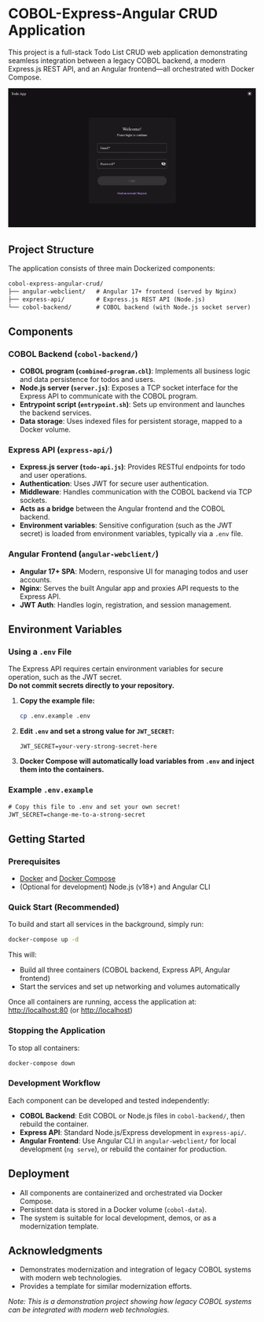 # COBOL-Express-Angular CRUD Application

This project is a full-stack Todo List CRUD web application demonstrating seamless integration between a legacy COBOL backend, a modern Express.js REST API, and an Angular frontend—all orchestrated with Docker Compose.

![Demo](https://raw.githubusercontent.com/shadeiskndr/shadeiskndr.github.io/main/uploads/todolist.gif)

## Project Structure

The application consists of three main Dockerized components:

```
cobol-express-angular-crud/
├── angular-webclient/   # Angular 17+ frontend (served by Nginx)
├── express-api/         # Express.js REST API (Node.js)
└── cobol-backend/       # COBOL backend (with Node.js socket server)
```

## Components

### COBOL Backend (`cobol-backend/`)

- **COBOL program (`combined-program.cbl`)**: Implements all business logic and data persistence for todos and users.
- **Node.js server (`server.js`)**: Exposes a TCP socket interface for the Express API to communicate with the COBOL program.
- **Entrypoint script (`entrypoint.sh`)**: Sets up environment and launches the backend services.
- **Data storage**: Uses indexed files for persistent storage, mapped to a Docker volume.

### Express API (`express-api/`)

- **Express.js server (`todo-api.js`)**: Provides RESTful endpoints for todo and user operations.
- **Authentication**: Uses JWT for secure user authentication.
- **Middleware**: Handles communication with the COBOL backend via TCP sockets.
- **Acts as a bridge** between the Angular frontend and the COBOL backend.
- **Environment variables**: Sensitive configuration (such as the JWT secret) is loaded from environment variables, typically via a `.env` file.

### Angular Frontend (`angular-webclient/`)

- **Angular 17+ SPA**: Modern, responsive UI for managing todos and user accounts.
- **Nginx**: Serves the built Angular app and proxies API requests to the Express API.
- **JWT Auth**: Handles login, registration, and session management.

## Environment Variables

### Using a `.env` File

The Express API requires certain environment variables for secure operation, such as the JWT secret.  
**Do not commit secrets directly to your repository.**

1. **Copy the example file:**

   ```bash
   cp .env.example .env
   ```

2. **Edit `.env` and set a strong value for `JWT_SECRET`:**

   ```
   JWT_SECRET=your-very-strong-secret-here
   ```

3. **Docker Compose will automatically load variables from `.env` and inject them into the containers.**

### Example `.env.example`

```env
# Copy this file to .env and set your own secret!
JWT_SECRET=change-me-to-a-strong-secret
```

## Getting Started

### Prerequisites

- [Docker](https://www.docker.com/get-started) and [Docker Compose](https://docs.docker.com/compose/)
- (Optional for development) Node.js (v18+) and Angular CLI

### Quick Start (Recommended)

To build and start all services in the background, simply run:

```bash
docker-compose up -d
```

This will:

- Build all three containers (COBOL backend, Express API, Angular frontend)
- Start the services and set up networking and volumes automatically

Once all containers are running, access the application at:  
[http://localhost:80](http://localhost:80) (or [http://localhost](http://localhost))

### Stopping the Application

To stop all containers:

```bash
docker-compose down
```

### Development Workflow

Each component can be developed and tested independently:

- **COBOL Backend**: Edit COBOL or Node.js files in `cobol-backend/`, then rebuild the container.
- **Express API**: Standard Node.js/Express development in `express-api/`.
- **Angular Frontend**: Use Angular CLI in `angular-webclient/` for local development (`ng serve`), or rebuild the container for production.

## Deployment

- All components are containerized and orchestrated via Docker Compose.
- Persistent data is stored in a Docker volume (`cobol-data`).
- The system is suitable for local development, demos, or as a modernization template.

## Acknowledgments

- Demonstrates modernization and integration of legacy COBOL systems with modern web technologies.
- Provides a template for similar modernization efforts.

_Note: This is a demonstration project showing how legacy COBOL systems can be integrated with modern web technologies._
